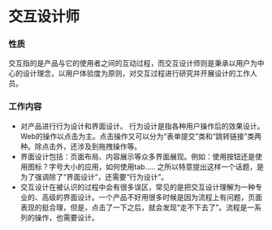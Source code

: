 # 交互设计师 #

### 性质 ###

交互指的是产品与它的使用者之间的互动过程，而交互设计师则是秉承以用户为中心的设计理念，以用户体验度为原则，对交互过程进行研究并开展设计的工作人员。

### 工作内容 ###

- 对产品进行行为设计和界面设计。 行为设计是指各种用户操作后的效果设计。Web的操作以点击为主。点击操作又可以分为“表单提交”类和“跳转链接”类两种。除点击外，还涉及到拖拽操作等。
- 界面设计包括：页面布局、内容展示等众多界面展现。例如：使用按钮还是使用图标？字号大小的应用，如何使用tab….. 之所以特意提出这样一个话题，是为了强调除了“界面设计”，还需要“行为设计”。         
- 交互设计在被认识的过程中会有很多误区，常见的是把交互设计理解为一种专业的、高级的界面设计。一个产品不好用很多时候是因为流程上有问题，页面表现的挺合理，但是，点击了一下之后，就会发现“走不下去了”。流程是一系列的操作，也需要设计。